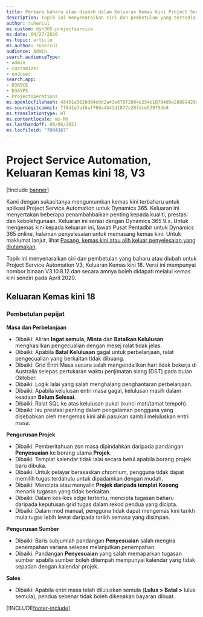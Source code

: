 ```yaml
---
title: Perkara baharu atau diubah dalam Keluaran Kemas kini Project Service Automation 18, V3
description: Topik ini menyenaraikan ciri dan pembetulan yang tersedia dalam Keluaran Kemas kini Project Service Automation 18, V3.
author: ruhercul
ms.custom: dyn365-projectservice
ms.date: 04/27/2020
ms.topic: article
ms.author: ruhercul
audience: Admin
search.audienceType:
- admin
- customizer
- enduser
search.app:
- D365CE
- D365PS
- ProjectOperations
ms.openlocfilehash: 43491a3820d84e9d2a43e678f2604e234e18794d9e28889429debc0b991bbfac
ms.sourcegitcommit: 7f8d1e7a16af769adb43d1877c28fdce53975db8
ms.translationtype: HT
ms.contentlocale: ms-MY
ms.lasthandoff: 08/06/2021
ms.locfileid: "7004367"
---
```

# <a name="project-service-automation-update-release-18-v3"></a>Project Service Automation, Keluaran Kemas kini 18, V3

[!include [banner](../includes/psa-now-project-operations.md)]

Kami dengan sukacitanya mengumumkan kemas kini terbaharu untuk aplikasi Project Service Automation untuk Dynamics 365. Keluaran ini menyertakan beberapa penambahbaikan penting kepada kualiti, prestasi dan kebolehgunaan. Keluaran ini serasi dengan Dynamics 365 9.x. Untuk mengemas kini kepada keluaran ini, lawati Pusat Pentadbir untuk Dynamics 365 online, halaman penyelesaian untuk memasang kemas kini. Untuk maklumat lanjut, lihat [Pasang, kemas kini atau alih keluar penyelesaian yang diutamakan](/power-platform/admin/install-remove-preferred-solution).

Topik ini menyenaraikan ciri dan pembetulan yang baharu atau diubah untuk Project Service Automation V3, Keluaran Kemas kini 18. Versi ini mempunyai nombor binaan V3.10.8.12 dan secara amnya boleh didapati melalui kemas kini sendiri pada April 2020.

## <a name="update-release-18"></a>Keluaran Kemas kini 18

### <a name="bug-fixes"></a>Pembetulan pepijat

**Masa dan Perbelanjaan**

- Dibaiki: Aliran **Ingat semula**, **Minta** dan **Batalkan Kelulusan** menghasilkan pengecualian dengan mesej ralat tidak jelas.
- Dibaiki: Apabila **Batal Kelulusan** gagal untuk perbelanjaan, ralat pengecualian yang berkaitan tidak dibuang.
- Dibaiki: Grid Entri Masa secara salah mengendalikan hari tidak bekerja di Australia selepas pertukaran waktu penjimatan siang (DST) pada bulan Oktober.
- Dibaiki: Logik lalai yang salah menghalang penghantaran perbelanjaan.
- Dibaiki: Apabila kelulusan entri masa gagal, kelulusan masih dalam keadaan **Belum Selesai**.
- Dibaiki: Ralat SQL ke atas kelulusan pukal (kunci mati/tamat tempoh).
- Dibaiki: Isu prestasi penting dalam pengalaman pengguna yang disebabkan oleh mengemas kini ahli pasukan sambil meluluskan entri masa.

**Pengurusan Projek**

- Dibaiki: Pemberitahuan zon masa dipindahkan daripada pandangan **Penyesuaian** ke borang utama **Projek**.
- Dibaiki: Templat kalendar tidak lalai secara betul apabila borang projek baru dibuka.
- Dibaiki: Untuk pelayar berasaskan chromium, pengguna tidak dapat memilih tugas terdahulu untuk dipadamkan dengan mudah.
- Dibaiki: Mencipta atau menyalin **Projek daripada templat Kosong** menarik tugasan yang tidak berkaitan.
- Dibaiki: Dalam kes-kes edge tertentu, mencipta tugasan baharu daripada keputusan grid tugas dalam rekod pendua yang dicipta.
- Dibaiki: Dalam mod manual, pengguna tidak dapat mengemas kini tarikh mula tugas lebih lewat daripada tarikh semasa yang disimpan.

**Pengurusan Sumber**

- Dibaiki: Baris subjumlah pandangan **Penyesuaian** salah mengira penempahan varians selepas melanjutkan penempahan.
- Dibaiki: Pandangan **Penyesuaian** yang salah memaparkan tugasan sumber apabila sumber boleh ditempah mempunyai kalendar yang tidak sepadan dengan kalendar projek.

**Sales**

- Dibaiki: Apabila entri masa telah diluluskan semula (**Lulus > Batal >** lulus semula), pendua sebenar tidak boleh dikenakan bayaran dibuat.


[!INCLUDE[footer-include](../includes/footer-banner.md)]